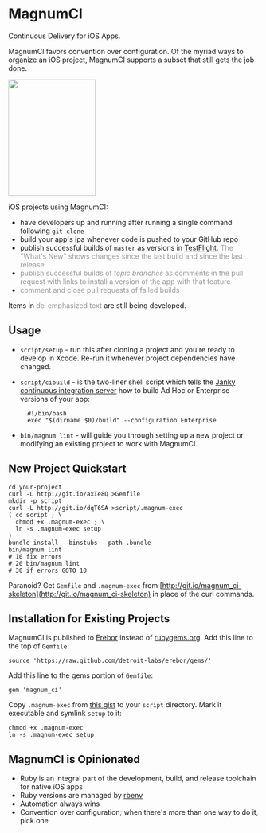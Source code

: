 MagnumCI
========

Continuous Delivery for iOS Apps.

MagnumCI favors convention over configuration. Of the myriad ways to organize an iOS project, MagnumCI supports a subset that still gets the job done.

<a href="http://dsharp.typepad.com/dsharp/2008/07/magnum-ci.html"><img src="http://dsharp.typepad.com/.a/6a00e54eeecc2f883400e553d59aa78834-350wi" width=175 height=234></a>

iOS projects using MagnumCI:

* have developers up and running after running a single command following `git clone`
* build your app's ipa whenever code is pushed to your GitHub repo
* publish successful builds of `master` as versions in [TestFlight](https://testflightapp.com/). <span style="color:#999">The "What's New" shows changes since the last build and since the last release.</span>
* <span style="color:#999">publish successful builds of *topic branches* as comments in the pull request with links to install a version of the app with that feature</span>
* <span style="color:#999">comment and close pull requests of failed builds</span>

Items in <span style="color:#999">de-emphasized text</span> are still being developed.

Usage
-----

* `script/setup` - run this after cloning a project and you're ready to develop in Xcode. Re-run it whenever project dependencies have changed.

* `script/cibuild` - is the two-liner shell script which tells the [Janky continuous integration server](https://github.com/github/janky) how to build Ad Hoc or Enterprise versions of your app:

        #!/bin/bash
        exec "$(dirname $0)/build" --configuration Enterprise

* `bin/magnum lint` - will guide you through setting up a new project or modifying an existing project to work with MagnumCI.


New Project Quickstart
----------------------

    cd your-project
    curl -L http://git.io/axIe8Q >Gemfile
    mkdir -p script
    curl -L http://git.io/dqT6SA >script/.magnum-exec
    ( cd script ; \
      chmod +x .magnum-exec ; \
      ln -s .magnum-exec setup
    )
    bundle install --binstubs --path .bundle
    bin/magnum lint
    # 10 fix errors
    # 20 bin/magnum lint
    # 30 if errors GOTO 10

Paranoid? Get `Gemfile` and `.magnum-exec` from [http://git.io/magnum_ci-skeleton](http://git.io/magnum_ci-skeleton) in place of the curl commands.

Installation for Existing Projects
----------------------------------

MagnumCI is published to [Erebor](https://github.com/detroit-labs/erebor) instead of [rubygems.org](http://rubygems.org). Add this line to the top of `Gemfile`:

    source 'https://raw.github.com/detroit-labs/erebor/gems/'

Add this line to the gems portion of `Gemfile`:

    gem 'magnum_ci'

Copy `.magnum-exec` from [this gist](http://git.io/magnum_ci-skeleton) to your `script`
directory. Mark it executable and symlink `setup` to it:

    chmod +x .magnum-exec
    ln -s .magnum-exec setup

MagnumCI is Opinionated
-----------------------

* Ruby is an integral part of the development, build, and
  release toolchain for native iOS apps
* Ruby versions are managed by [rbenv](https://github.com/sstephenson/rbenv)
* Automation always wins
* Convention over configuration; when there's more than one way to do it, pick one
